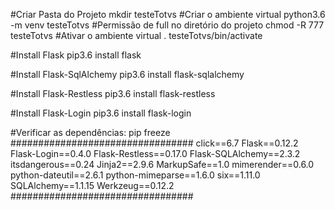 #Criar Pasta do Projeto
mkdir testeTotvs
#Criar o ambiente virtual
python3.6 -m venv testeTotvs
#Permissão de full no diretório do projeto
chmod -R 777 testeTotvs
#Ativar o ambiente virtual
. testeTotvs/bin/activate

#Install Flask
pip3.6 install flask

#Install Flask-SqlAlchemy
pip3.6 install flask-sqlalchemy


#Install Flask-Restless
pip3.6 install flask-restless

#Install Flask-Login
pip3.6 install flask-login

#Verificar as dependências:
pip freeze
#################################
click==6.7
Flask==0.12.2
Flask-Login==0.4.0
Flask-Restless==0.17.0
Flask-SQLAlchemy==2.3.2
itsdangerous==0.24
Jinja2==2.9.6
MarkupSafe==1.0
mimerender==0.6.0
python-dateutil==2.6.1
python-mimeparse==1.6.0
six==1.11.0
SQLAlchemy==1.1.15
Werkzeug==0.12.2
#################################

